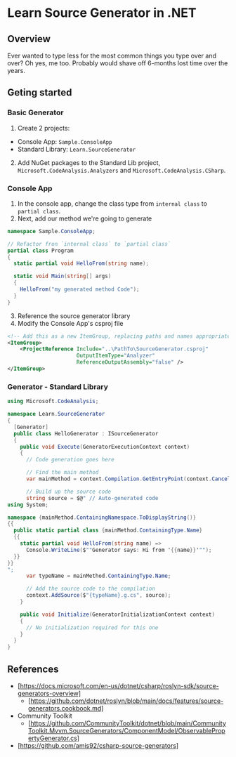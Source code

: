 # Learn Source Generator in .NET

## Overview

Ever wanted to type less for the most common things you type over and over? Oh yes, me too. Probably would shave off 6-months lost time over the years.


## Geting started

### Basic Generator

1. Create 2 projects:
  * Console App: `Sample.ConsoleApp`
  * Standard Library: `Learn.SourceGenerator`
2. Add NuGet packages to the Standard Lib project, `Microsoft.CodeAnalysis.Analyzers` and `Microsoft.CodeAnalysis.CSharp`.

### Console App

1. In the console app, change the class type from `internal class` to `partial class`.
2. Next, add our method we're going to generate

```cs
namespace Sample.ConsoleApp;

// Refactor fron `internal class` to `partial class`
partial class Program
{
  static partial void HelloFrom(string name);

  static void Main(string[] args)
  {
    HelloFrom("my generated method Code");
  }
}
```

3. Reference the source generator library
4. Modify the Console App's csproj file

```xml
<!-- Add this as a new ItemGroup, replacing paths and names appropriately -->
<ItemGroup>
    <ProjectReference Include="..\PathTo\SourceGenerator.csproj"
                      OutputItemType="Analyzer"
                      ReferenceOutputAssembly="false" />
</ItemGroup>
```

### Generator - Standard Library

```cs
using Microsoft.CodeAnalysis;

namespace Learn.SourceGenerator
{
  [Generator]
  public class HelloGenerator : ISourceGenerator
  {
    public void Execute(GeneratorExecutionContext context)
    {
      // Code generation goes here

      // Find the main method
      var mainMethod = context.Compilation.GetEntryPoint(context.CancellationToken);

      // Build up the source code
      string source = $@" // Auto-generated code
using System;

namespace {mainMethod.ContainingNamespace.ToDisplayString()}
{{
  public static partial class {mainMethod.ContainingType.Name}
  {{
    static partial void HelloFrom(string name) =>
      Console.WriteLine($""Generator says: Hi from '{{name}}'"");
  }}
}}
";
      var typeName = mainMethod.ContainingType.Name;

      // Add the source code to the compilation
      context.AddSource($"{typeName}.g.cs", source);
    }

    public void Initialize(GeneratorInitializationContext context)
    {
      // No initialization required for this one
    }
  }
}
```

## References

* [https://docs.microsoft.com/en-us/dotnet/csharp/roslyn-sdk/source-generators-overview]
  * [https://github.com/dotnet/roslyn/blob/main/docs/features/source-generators.cookbook.md]
* Community Toolkit
  * [https://github.com/CommunityToolkit/dotnet/blob/main/CommunityToolkit.Mvvm.SourceGenerators/ComponentModel/ObservablePropertyGenerator.cs]
* [https://github.com/amis92/csharp-source-generators]
